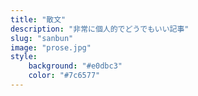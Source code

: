 ```yaml
---
title: "散文"
description: "非常に個人的でどうでもいい記事"  
slug: "sanbun"
image: "prose.jpg"
style:
    background: "#e0dbc3"
    color: "#7c6577"
---
```


